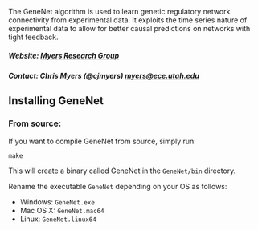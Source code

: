 The GeneNet algorithm is used to learn genetic regulatory network connectivity from experimental data. It exploits
the time series nature of experimental data to allow for better causal predictions on
networks with tight feedback. 

##### Website: [Myers Research Group](http://www.async.ece.utah.edu/)
##### Contact: Chris Myers (@cjmyers) myers@ece.utah.edu

## Installing GeneNet
### From source:
If you want to compile GeneNet from source, simply run:

```make```

This will create a binary called GeneNet in the ```GeneNet/bin``` directory. 

Rename the executable ```GeneNet``` depending on your OS as follows:

* Windows: ```GeneNet.exe``` 
* Mac OS X:  ```GeneNet.mac64``` 
* Linux:  ```GeneNet.linux64```
